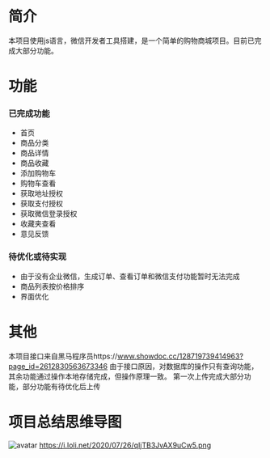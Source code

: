 # 简介
本项目使用js语言，微信开发者工具搭建，是一个简单的购物商城项目。目前已完成大部分功能。
# 功能
### 已完成功能
- 首页
- 商品分类
- 商品详情
- 商品收藏
- 添加购物车
- 购物车查看
- 获取地址授权
- 获取支付授权
- 获取微信登录授权
- 收藏夹查看
- 意见反馈
### 待优化或待实现
- 由于没有企业微信，生成订单、查看订单和微信支付功能暂时无法完成
- 商品列表按价格排序
- 界面优化

# 其他
本项目接口来自黑马程序员https://www.showdoc.cc/128719739414963?page_id=2612830563673346
由于接口原因，对数据库的操作只有查询功能，其余功能通过操作本地存储完成，但操作原理一致。
第一次上传完成大部分功能，部分功能有待优化后上传

# 项目总结思维导图
![avatar](https://i.loli.net/2020/07/26/qIjTB3JvAX9uCw5.png)
https://i.loli.net/2020/07/26/qIjTB3JvAX9uCw5.png
